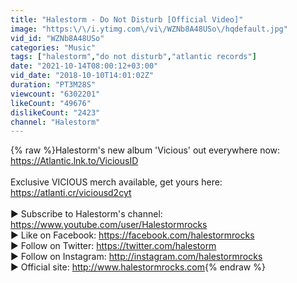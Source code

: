 ```yaml
---
title: "Halestorm - Do Not Disturb [Official Video]"
image: "https:\/\/i.ytimg.com\/vi\/WZNb8A48USo\/hqdefault.jpg"
vid_id: "WZNb8A48USo"
categories: "Music"
tags: ["halestorm","do not disturb","atlantic records"]
date: "2021-10-14T08:00:12+03:00"
vid_date: "2018-10-10T14:01:02Z"
duration: "PT3M28S"
viewcount: "6302201"
likeCount: "49676"
dislikeCount: "2423"
channel: "Halestorm"
---
```

{% raw %}Halestorm's new album 'Vicious' out everywhere now: <a rel="nofollow" target="blank" href="https://Atlantic.lnk.to/ViciousID">https://Atlantic.lnk.to/ViciousID</a> <br /><br />Exclusive VICIOUS merch available, get yours here: <a rel="nofollow" target="blank" href="https://atlanti.cr/viciousd2cyt">https://atlanti.cr/viciousd2cyt</a><br /><br />► Subscribe to Halestorm's channel: <a rel="nofollow" target="blank" href="https://www.youtube.com/user/Halestormrocks">https://www.youtube.com/user/Halestormrocks</a><br />► Like on Facebook: <a rel="nofollow" target="blank" href="https://facebook.com/halestormrocks">https://facebook.com/halestormrocks</a><br />► Follow on Twitter: <a rel="nofollow" target="blank" href="https://twitter.com/halestorm">https://twitter.com/halestorm</a><br />► Follow on Instagram: <a rel="nofollow" target="blank" href="http://instagram.com/halestormrocks">http://instagram.com/halestormrocks</a><br />► Official site: <a rel="nofollow" target="blank" href="http://www.halestormrocks.com">http://www.halestormrocks.com</a>{% endraw %}
